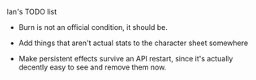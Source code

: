 Ian's TODO list

* Burn is not an official condition, it should be.

* Add things that aren't actual stats to the character sheet somewhere

* Make persistent effects survive an API restart, since it's actually decently easy to see and remove them now.
